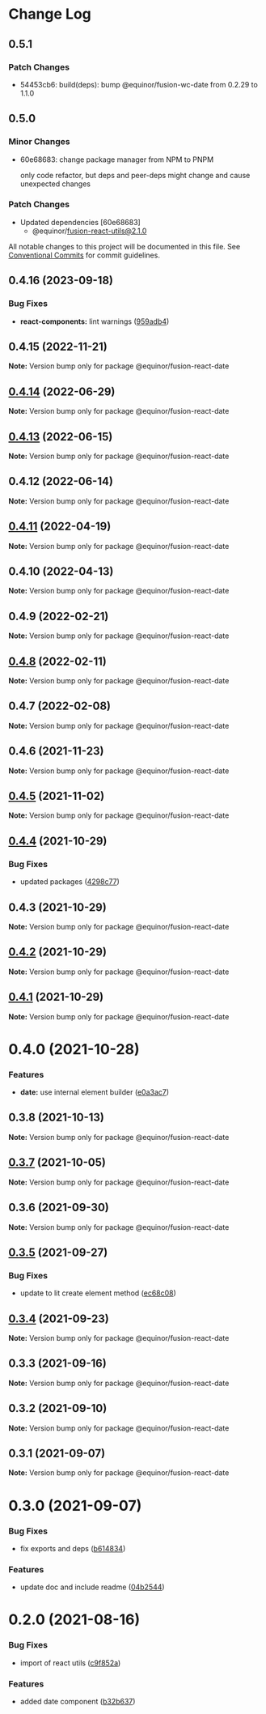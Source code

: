 # Change Log

## 0.5.1

### Patch Changes

- 54453cb6: build(deps): bump @equinor/fusion-wc-date from 0.2.29 to 1.1.0

## 0.5.0

### Minor Changes

- 60e68683: change package manager from NPM to PNPM

  only code refactor, but deps and peer-deps might change and cause unexpected changes

### Patch Changes

- Updated dependencies [60e68683]
  - @equinor/fusion-react-utils@2.1.0

All notable changes to this project will be documented in this file.
See [Conventional Commits](https://conventionalcommits.org) for commit guidelines.

## 0.4.16 (2023-09-18)

### Bug Fixes

- **react-components:** lint warnings ([959adb4](https://github.com/equinor/fusion-react-components/commit/959adb4f470016f3873733ad60a9317023d3b5a1))

## 0.4.15 (2022-11-21)

**Note:** Version bump only for package @equinor/fusion-react-date

## [0.4.14](https://github.com/equinor/fusion-react-components/compare/@equinor/fusion-react-date@0.4.13...@equinor/fusion-react-date@0.4.14) (2022-06-29)

**Note:** Version bump only for package @equinor/fusion-react-date

## [0.4.13](https://github.com/equinor/fusion-react-components/compare/@equinor/fusion-react-date@0.4.12...@equinor/fusion-react-date@0.4.13) (2022-06-15)

**Note:** Version bump only for package @equinor/fusion-react-date

## 0.4.12 (2022-06-14)

**Note:** Version bump only for package @equinor/fusion-react-date

## [0.4.11](https://github.com/equinor/fusion-react-components/compare/@equinor/fusion-react-date@0.4.10...@equinor/fusion-react-date@0.4.11) (2022-04-19)

**Note:** Version bump only for package @equinor/fusion-react-date

## 0.4.10 (2022-04-13)

**Note:** Version bump only for package @equinor/fusion-react-date

## 0.4.9 (2022-02-21)

**Note:** Version bump only for package @equinor/fusion-react-date

## [0.4.8](https://github.com/equinor/fusion-react-components/compare/@equinor/fusion-react-date@0.4.7...@equinor/fusion-react-date@0.4.8) (2022-02-11)

**Note:** Version bump only for package @equinor/fusion-react-date

## 0.4.7 (2022-02-08)

**Note:** Version bump only for package @equinor/fusion-react-date

## 0.4.6 (2021-11-23)

**Note:** Version bump only for package @equinor/fusion-react-date

## [0.4.5](https://github.com/equinor/fusion-react-components/compare/@equinor/fusion-react-date@0.4.4...@equinor/fusion-react-date@0.4.5) (2021-11-02)

**Note:** Version bump only for package @equinor/fusion-react-date

## [0.4.4](https://github.com/equinor/fusion-react-components/compare/@equinor/fusion-react-date@0.4.3...@equinor/fusion-react-date@0.4.4) (2021-10-29)

### Bug Fixes

- updated packages ([4298c77](https://github.com/equinor/fusion-react-components/commit/4298c778c4c5385398a92d8b71feee3b17ba64c0))

## 0.4.3 (2021-10-29)

**Note:** Version bump only for package @equinor/fusion-react-date

## [0.4.2](https://github.com/equinor/fusion-react-components/compare/@equinor/fusion-react-date@0.4.1...@equinor/fusion-react-date@0.4.2) (2021-10-29)

**Note:** Version bump only for package @equinor/fusion-react-date

## [0.4.1](https://github.com/equinor/fusion-react-components/compare/@equinor/fusion-react-date@0.4.0...@equinor/fusion-react-date@0.4.1) (2021-10-29)

**Note:** Version bump only for package @equinor/fusion-react-date

# 0.4.0 (2021-10-28)

### Features

- **date:** use internal element builder ([e0a3ac7](https://github.com/equinor/fusion-react-components/commit/e0a3ac790b143c658e697af8e010be7c417308a5))

## 0.3.8 (2021-10-13)

**Note:** Version bump only for package @equinor/fusion-react-date

## [0.3.7](https://github.com/equinor/fusion-react-components/compare/@equinor/fusion-react-date@0.3.6...@equinor/fusion-react-date@0.3.7) (2021-10-05)

**Note:** Version bump only for package @equinor/fusion-react-date

## 0.3.6 (2021-09-30)

**Note:** Version bump only for package @equinor/fusion-react-date

## [0.3.5](https://github.com/equinor/fusion-react-components/compare/@equinor/fusion-react-date@0.3.4...@equinor/fusion-react-date@0.3.5) (2021-09-27)

### Bug Fixes

- update to lit create element method ([ec68c08](https://github.com/equinor/fusion-react-components/commit/ec68c08d5cbcba43a1b8ca064cccc73662f17421))

## [0.3.4](https://github.com/equinor/fusion-react-components/compare/@equinor/fusion-react-date@0.3.3...@equinor/fusion-react-date@0.3.4) (2021-09-23)

**Note:** Version bump only for package @equinor/fusion-react-date

## 0.3.3 (2021-09-16)

**Note:** Version bump only for package @equinor/fusion-react-date

## 0.3.2 (2021-09-10)

**Note:** Version bump only for package @equinor/fusion-react-date

## 0.3.1 (2021-09-07)

**Note:** Version bump only for package @equinor/fusion-react-date

# 0.3.0 (2021-09-07)

### Bug Fixes

- fix exports and deps ([b614834](https://github.com/equinor/fusion-react-components/commit/b614834c32db4fbb9b06407e53557109128ec95b))

### Features

- update doc and include readme ([04b2544](https://github.com/equinor/fusion-react-components/commit/04b25443398507b35c3b88bf90a26d56c5b1c460))

# 0.2.0 (2021-08-16)

### Bug Fixes

- import of react utils ([c9f852a](https://github.com/equinor/fusion-react-components/commit/c9f852a3738bfd902298a6fefd9fa30ee90e8b80))

### Features

- added date component ([b32b637](https://github.com/equinor/fusion-react-components/commit/b32b637bfe0aee74db1b372a28b73dea821e7d35))
